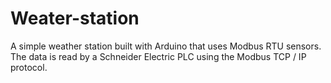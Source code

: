 # Weater-station
A simple weather station built with Arduino that uses Modbus RTU sensors. The data is read by a Schneider Electric PLC using the Modbus TCP / IP protocol.
